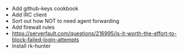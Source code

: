 * Add github-keys cookbook
* Add IRC client
* Sort out how NOT to need agent forwarding
* Add firewall rules
* https://serverfault.com/questions/216995/is-it-worth-the-effort-to-block-failed-login-attempts
* Install rk-hunter
